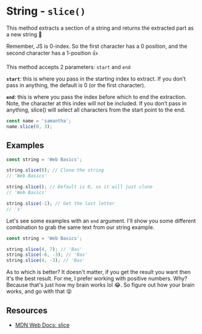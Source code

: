 # String - `slice()`

This method extracts a section of a string and returns the extracted part as a new string 🍏

Remember, JS is 0-index. So the first character has a 0 position, and the second character has a 1-position 👍

This method accepts 2 parameters: `start` and `end`

**`start`**: this is where you pass in the starting index to extract. If you don’t pass in anything, the default is 0 (or the first character).

**`end`**: this is where you pass the index before which to end the extraction. Note, the character at this index will not be included. If you don’t pass in anything, slice() will select all characters from the start point to the end.

```javascript
const name = 'samantha';
name.slice(0, 3);
```

## Examples

```javascript
const string = 'Web Basics';

string.slice(0); // Clone the string
// 'Web Basics'

string.slice(); // Default is 0, so it will just clone
// 'Web Basics'

string.slice(-1); // Get the last letter
// 's'
```

Let's see some examples with an `end` argument. I'll show you some different combination to grab the same text from our string example.

```javascript
const string = 'Web Basics';

string.slice(4, 7); // 'Bas'
string.slice(-6, -3); // 'Bas'
string.slice(4, -3); // 'Bas'
```

As to which is better? It doesn't matter, if you get the result you want then it's the best result. For me, I prefer working with positive numbers. Why? Because that's just how my brain works lol 😂. So figure out how your brain works, and go with that 😝

## Resources

- [MDN Web Docs: slice](https://developer.mozilla.org/en-US/docs/Web/JavaScript/Reference/Global_Objects/String/slice)
